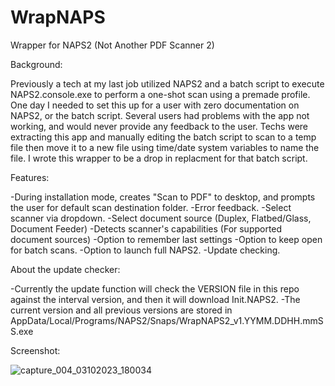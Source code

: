 # WrapNAPS
Wrapper for NAPS2 (Not Another PDF Scanner 2)

Background:

Previously a tech at my last job utilized NAPS2 and a batch script to execute NAPS2.console.exe to perform a one-shot scan using a premade profile. One day I needed to set this up for a user with zero documentation on NAPS2, or the batch script. Several users had problems with the app not working, and would never provide any feedback to the user. Techs were extracting this app and manually editing the batch script to scan to a temp file then move it to a new file using time/date system variables to name the file. I wrote this wrapper to be a drop in replacment for that batch script.

Features:

  -During installation mode, creates "Scan to PDF" to desktop, and prompts the user for default scan destination folder.
  -Error feedback.
  -Select scanner via dropdown.
  -Select document source (Duplex, Flatbed/Glass, Document Feeder)
  -Detects scanner's capabilities (For supported document sources)
  -Option to remember last settings
  -Option to keep open for batch scans.
  -Option to launch full NAPS2.
  -Update checking.

About the update checker:

  -Currently the update function will check the VERSION file in this repo against the interval version, and then it will download Init.NAPS2.
  -The current version and all previous versions are stored in AppData/Local/Programs/NAPS2/Snaps/WrapNAPS2_v1.YYMM.DDHH.mmSS.exe

Screenshot:

![capture_004_03102023_180034](https://github.com/BiatuAutMiahn/WrapNAPS/assets/6149596/717917fd-7698-4561-b27b-45b1c47829eb)


